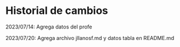 # Historial de cambios

2023/07/14: Agrega datos del profe

2023/07/20: Agrega archivo jllanosf.md y datos tabla en README.md